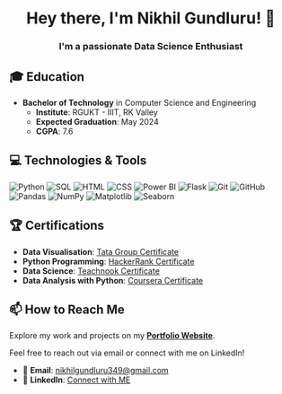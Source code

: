 <div align="center">

  # Hey there, I'm Nikhil Gundluru! 👋

### I'm a passionate **Data Science Enthusiast**



</div>

## 🎓 Education

- **Bachelor of Technology** in Computer Science and Engineering
  - **Institute**: RGUKT - IIIT, RK Valley
  - **Expected Graduation**: May 2024
  - **CGPA**: 7.6

## 💻 Technologies & Tools

![Python](https://img.shields.io/badge/-Python-000?&logo=Python) ![SQL](https://img.shields.io/badge/-SQL-000?&logo=MySQL) ![HTML](https://img.shields.io/badge/-HTML-000?&logo=HTML5)
![CSS](https://img.shields.io/badge/-CSS-000?&logo=CSS3) ![Power BI](https://img.shields.io/badge/-PowerBI-000?&logo=PowerBI) ![Flask](https://img.shields.io/badge/-Flask-000?&logo=Flask)
![Git](https://img.shields.io/badge/-Git-000?&logo=Git) ![GitHub](https://img.shields.io/badge/-GitHub-000?&logo=GitHub) ![Pandas](https://img.shields.io/badge/-Pandas-000?&logo=Pandas)
![NumPy](https://img.shields.io/badge/-NumPy-000?&logo=NumPy) ![Matplotlib](https://img.shields.io/badge/-Matplotlib-000?&logo=Matplotlib) ![Seaborn](https://img.shields.io/badge/-Seaborn-000?&logo=Seaborn)

## 🏆 Certifications

- **Data Visualisation**: [Tata Group Certificate](https://forage-uploads-prod.s3.amazonaws.com/completion-certificates/Tata/MyXvBcppsW2FkNYCX_Tata%20Group_7jcFQB73yKkWSSZjk_1719754269555_completion_certificate.pdf)
- **Python Programming**: [HackerRank Certificate](https://www.hackerrank.com/certificates/2a933b9406aa)
- **Data Science**: [Teachnook Certificate](https://drive.google.com/file/d/1xhuDKwk2gdaWQS1GjnHF4JnrnZNxlCp2/view?usp=drivesdk)
- **Data Analysis with Python**: [Coursera Certificate](https://www.coursera.org/account/accomplishments/certificate/5QGKT8F325U2)

## 📫 How to Reach Me

Explore my work and projects on my [**Portfolio Website**](https://yourportfolio.com).

Feel free to reach out via email or connect with me on LinkedIn!

- 📧 **Email**: [nikhilgundluru349@gmail.com](mailto:nikhilgundluru349@gmail.com)
- 💼 **LinkedIn**: [Connect with ME](https://www.linkedin.com/in/nikhil-gundluru-0b2554206/)

